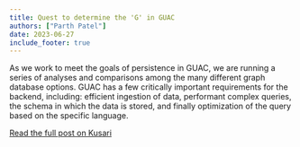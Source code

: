 ```yaml
---
title: Quest to determine the 'G' in GUAC
authors: ["Parth Patel"]
date: 2023-06-27
include_footer: true
---
```


As we work to meet the goals of persistence in GUAC, we are running a series of analyses and comparisons among the many different graph database options.
GUAC has a few critically important requirements for the backend, including: efficient ingestion of data, performant complex queries, the schema in which the data is stored, and finally optimization of the query based on the specific language.

<a href="https://www.kusari.dev/blog/quest-to-determine-the-g-in-guac" class="button">Read
the full post on Kusari</a>

